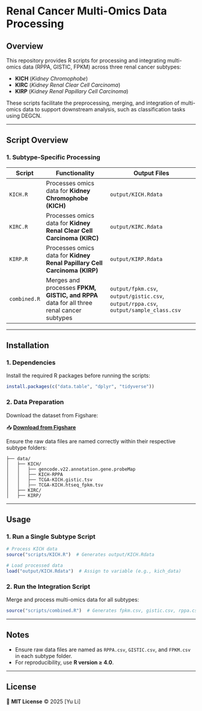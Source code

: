 # Renal Cancer Multi-Omics Data Processing

## Overview
This repository provides R scripts for processing and integrating multi-omics data (RPPA, GISTIC, FPKM) across three renal cancer subtypes:

- **KICH** (*Kidney Chromophobe*)
- **KIRC** (*Kidney Renal Clear Cell Carcinoma*)
- **KIRP** (*Kidney Renal Papillary Cell Carcinoma*)

These scripts facilitate the preprocessing, merging, and integration of multi-omics data to support downstream analysis, such as classification tasks using DEGCN.

---

## Script Overview

### **1. Subtype-Specific Processing**

| Script       | Functionality                                                                                     | Output Files                                          |
|-------------|--------------------------------------------------------------------------------------------------|------------------------------------------------------|
| `KICH.R`    | Processes omics data for **Kidney Chromophobe (KICH)**                                           | `output/KICH.Rdata`                                  |
| `KIRC.R`    | Processes omics data for **Kidney Renal Clear Cell Carcinoma (KIRC)**                            | `output/KIRC.Rdata`                                  |
| `KIRP.R`    | Processes omics data for **Kidney Renal Papillary Cell Carcinoma (KIRP)**                        | `output/KIRP.Rdata`                                  |
| `combined.R`| Merges and processes **FPKM, GISTIC, and RPPA** data for all three renal cancer subtypes         | `output/fpkm.csv`, `output/gistic.csv`, `output/rppa.csv`, `output/sample_class.csv` |

---

## Installation

### **1. Dependencies**
Install the required R packages before running the scripts:

```r
install.packages(c("data.table", "dplyr", "tidyverse"))
```

### **2. Data Preparation**
Download the dataset from Figshare:

📥 **[Download from Figshare](https://figshare.com/articles/thesis/DEGCN-data/28517558)**

Ensure the raw data files are named correctly within their respective subtype folders:

```
├── data/
│   ├── KICH/
│   │   ├── gencode.v22.annotation.gene.probeMap
│   │   ├── KICH-RPPA
│   │   ├── TCGA-KICH.gistic.tsv
│   │   ├── TCGA-KICH.htseq_fpkm.tsv
│   ├── KIRC/
│   ├── KIRP/
```

---

## Usage

### **1. Run a Single Subtype Script**

```r
# Process KICH data
source("scripts/KICH.R")  # Generates output/KICH.Rdata

# Load processed data
load("output/KICH.Rdata")  # Assign to variable (e.g., kich_data)
```

### **2. Run the Integration Script**

Merge and process multi-omics data for all subtypes:

```r
source("scripts/combined.R")  # Generates fpkm.csv, gistic.csv, rppa.csv, sample_class.csv
```

---

## Notes

- Ensure raw data files are named as `RPPA.csv`, `GISTIC.csv`, and `FPKM.csv` in each subtype folder.
- For reproducibility, use **R version ≥ 4.0**.

---

## License
📜 **MIT License** © 2025 [Yu Li]